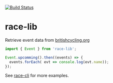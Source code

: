 [![Build Status](https://travis-ci.org/mrloop/race-lib.svg)](https://travis-ci.org/mrloop/race-lib)

# race-lib

Retrieve event data from [britishcycling.org](https://www.britishcycling.org.uk/events/results?keywords=&show=all)

```js
import { Event } from 'race-lib';

Event.upcomming().then((events) => {
  events.forEach( evt => console.log(evt.name));
});
```

See [race-cli](https://github.com/mrloop/race-cli) for more examples.
